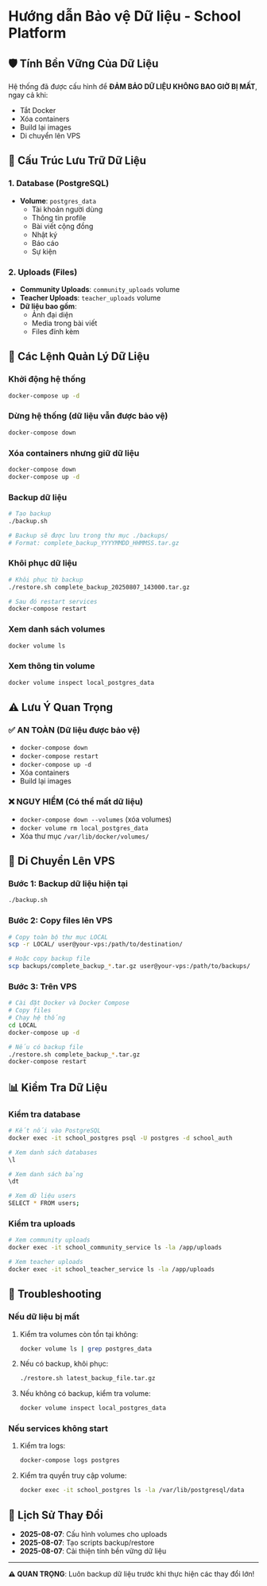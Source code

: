 # Hướng dẫn Bảo vệ Dữ liệu - School Platform

## 🛡️ Tính Bền Vững Của Dữ Liệu

Hệ thống đã được cấu hình để **ĐẢM BẢO DỮ LIỆU KHÔNG BAO GIỜ BỊ MẤT**, ngay cả khi:
- Tắt Docker
- Xóa containers
- Build lại images
- Di chuyển lên VPS

## 📁 Cấu Trúc Lưu Trữ Dữ Liệu

### 1. Database (PostgreSQL)
- **Volume**: `postgres_data`
  - Tài khoản người dùng
  - Thông tin profile
  - Bài viết cộng đồng
  - Nhật ký
  - Báo cáo
  - Sự kiện

### 2. Uploads (Files)
- **Community Uploads**: `community_uploads` volume
- **Teacher Uploads**: `teacher_uploads` volume
- **Dữ liệu bao gồm**:
  - Ảnh đại diện
  - Media trong bài viết
  - Files đính kèm

## 🔄 Các Lệnh Quản Lý Dữ Liệu

### Khởi động hệ thống
```bash
docker-compose up -d
```

### Dừng hệ thống (dữ liệu vẫn được bảo vệ)
```bash
docker-compose down
```

### Xóa containers nhưng giữ dữ liệu
```bash
docker-compose down
docker-compose up -d
```

### Backup dữ liệu
```bash
# Tạo backup
./backup.sh

# Backup sẽ được lưu trong thư mục ./backups/
# Format: complete_backup_YYYYMMDD_HHMMSS.tar.gz
```

### Khôi phục dữ liệu
```bash
# Khôi phục từ backup
./restore.sh complete_backup_20250807_143000.tar.gz

# Sau đó restart services
docker-compose restart
```

### Xem danh sách volumes
```bash
docker volume ls
```

### Xem thông tin volume
```bash
docker volume inspect local_postgres_data
```

## ⚠️ Lưu Ý Quan Trọng

### ✅ AN TOÀN (Dữ liệu được bảo vệ)
- `docker-compose down`
- `docker-compose restart`
- `docker-compose up -d`
- Xóa containers
- Build lại images

### ❌ NGUY HIỂM (Có thể mất dữ liệu)
- `docker-compose down --volumes` (xóa volumes)
- `docker volume rm local_postgres_data`
- Xóa thư mục `/var/lib/docker/volumes/`

## 🚀 Di Chuyển Lên VPS

### Bước 1: Backup dữ liệu hiện tại
```bash
./backup.sh
```

### Bước 2: Copy files lên VPS
```bash
# Copy toàn bộ thư mục LOCAL
scp -r LOCAL/ user@your-vps:/path/to/destination/

# Hoặc copy backup file
scp backups/complete_backup_*.tar.gz user@your-vps:/path/to/backups/
```

### Bước 3: Trên VPS
```bash
# Cài đặt Docker và Docker Compose
# Copy files
# Chạy hệ thống
cd LOCAL
docker-compose up -d

# Nếu có backup file
./restore.sh complete_backup_*.tar.gz
docker-compose restart
```

## 📊 Kiểm Tra Dữ Liệu

### Kiểm tra database
```bash
# Kết nối vào PostgreSQL
docker exec -it school_postgres psql -U postgres -d school_auth

# Xem danh sách databases
\l

# Xem danh sách bảng
\dt

# Xem dữ liệu users
SELECT * FROM users;
```

### Kiểm tra uploads
```bash
# Xem community uploads
docker exec -it school_community_service ls -la /app/uploads

# Xem teacher uploads
docker exec -it school_teacher_service ls -la /app/uploads
```

## 🔧 Troubleshooting

### Nếu dữ liệu bị mất
1. Kiểm tra volumes còn tồn tại không:
   ```bash
   docker volume ls | grep postgres_data
   ```

2. Nếu có backup, khôi phục:
   ```bash
   ./restore.sh latest_backup_file.tar.gz
   ```

3. Nếu không có backup, kiểm tra volume:
   ```bash
   docker volume inspect local_postgres_data
   ```

### Nếu services không start
1. Kiểm tra logs:
   ```bash
   docker-compose logs postgres
   ```

2. Kiểm tra quyền truy cập volume:
   ```bash
   docker exec -it school_postgres ls -la /var/lib/postgresql/data
   ```

## 📝 Lịch Sử Thay Đổi

- **2025-08-07**: Cấu hình volumes cho uploads
- **2025-08-07**: Tạo scripts backup/restore
- **2025-08-07**: Cải thiện tính bền vững dữ liệu

---

**⚠️ QUAN TRỌNG**: Luôn backup dữ liệu trước khi thực hiện các thay đổi lớn! 
